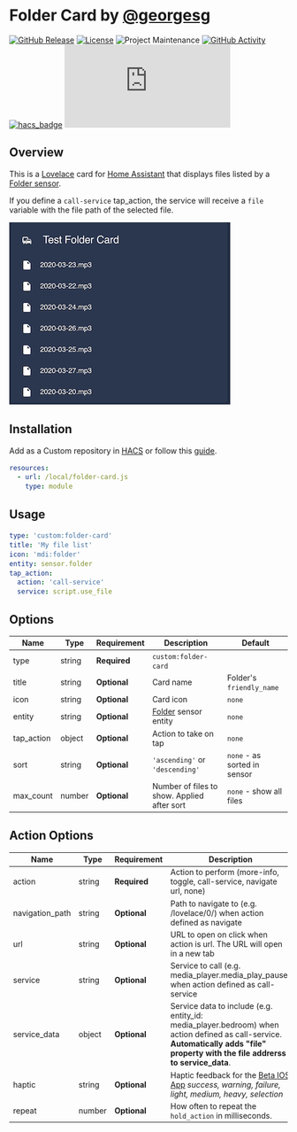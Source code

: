 # Folder Card by [@georgesg](https://www.github.com/georgesg)

[![GitHub Release][releases-shield]][releases]
[![License][license-shield]](LICENSE)
![Project Maintenance][maintenance-shield]
[![GitHub Activity][commits-shield]][commits]
[![hacs_badge][hacs-shield]][hacs]
![][file-size-shield]

## Overview

This is a [Lovelace](https://www.home-assistant.io/lovelace) card for [Home Assistant](https://www.home-assistant.io/) that displays files listed by a [Folder sensor](https://www.home-assistant.io/integrations/folder/).

If you define a `call-service` tap_action, the service will receive a `file` variable with the file path of the selected file.

![example](assets/example.png)

## Installation

Add as a Custom repository in [HACS](https://hacs.xyz) or follow this [guide](https://github.com/thomasloven/hass-config/wiki/Lovelace-Plugins).

```yaml
resources:
  - url: /local/folder-card.js
    type: module
```

## Usage

```yaml
type: 'custom:folder-card'
title: 'My file list'
icon: 'mdi:folder'
entity: sensor.folder
tap_action:
  action: 'call-service'
  service: script.use_file
```

## Options

| Name       | Type   | Requirement  | Description                                                                | Default                      |
| ---------- | ------ | ------------ | -------------------------------------------------------------------------- | ---------------------------- |
| type       | string | **Required** | `custom:folder-card`                                                       |                              |
| title      | string | **Optional** | Card name                                                                  | Folder's `friendly_name`     |
| icon       | string | **Optional** | Card icon                                                                  | `none`                       |
| entity     | string | **Optional** | [Folder](https://www.home-assistant.io/integrations/folder/) sensor entity | `none`                       |
| tap_action | object | **Optional** | Action to take on tap                                                      | `none`                       |
| sort       | string | **Optional** | `'ascending'` or `'descending'`                                            | `none` - as sorted in sensor |
| max_count  | number | **Optional** | Number of files to show. Applied after sort                                | `none` - show all files      |

## Action Options

| Name            | Type   | Requirement  | Description                                                                                                                                                                        | Default |
| --------------- | ------ | ------------ | ---------------------------------------------------------------------------------------------------------------------------------------------------------------------------------- | ------- |
| action          | string | **Required** | Action to perform (more-info, toggle, call-service, navigate url, none)                                                                                                            | `none`  |
| navigation_path | string | **Optional** | Path to navigate to (e.g. /lovelace/0/) when action defined as navigate                                                                                                            | `none`  |
| url             | string | **Optional** | URL to open on click when action is url. The URL will open in a new tab                                                                                                            | `none`  |
| service         | string | **Optional** | Service to call (e.g. media_player.media_play_pause) when action defined as call-service                                                                                           | `none`  |
| service_data    | object | **Optional** | Service data to include (e.g. entity_id: media_player.bedroom) when action defined as call-service. **Automatically adds "file" property with the file addrerss to service_data**. | `none`  |
| haptic          | string | **Optional** | Haptic feedback for the [Beta IOS App](http://home-assistant.io/ios/beta) _success, warning, failure, light, medium, heavy, selection_                                             | `none`  |
| repeat          | number | **Optional** | How often to repeat the `hold_action` in milliseconds.                                                                                                                             | `none`  |

[commits-shield]: https://img.shields.io/github/commit-activity/y/GeorgeSG/lovelace-folder-card?style=flat-square
[commits]: https://github.com/GeorgeSG/lovelace-folder-card/commits/master
[devcontainer]: https://code.visualstudio.com/docs/remote/containers
[license-shield]: https://img.shields.io/github/license/GeorgeSG/lovelace-folder-card?style=flat-square
[maintenance-shield]: https://img.shields.io/maintenance/yes/2020.svg?style=flat-square
[releases-shield]: https://img.shields.io/github/release/GeorgeSG/lovelace-folder-card.svg?style=flat-square
[releases]: https://github.com/GeorgeSG/lovelace-folder-card/releases
[hacs-shield]: https://img.shields.io/badge/HACS-Custom-orange.svg?style=flat-square
[hacs]: https://github.com/custom-components/hacs
[file-size-shield]: https://img.shields.io/github/size/GeorgeSG/lovelace-folder-card/dist/folder-card.js?style=flat-square
